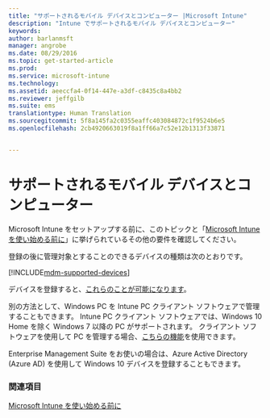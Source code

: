 ```yaml
---
title: "サポートされるモバイル デバイスとコンピューター |Microsoft Intune"
description: "Intune でサポートされるモバイル デバイスとコンピューター"
keywords: 
author: barlanmsft
manager: angrobe
ms.date: 08/29/2016
ms.topic: get-started-article
ms.prod: 
ms.service: microsoft-intune
ms.technology: 
ms.assetid: aeeccfa4-0f14-447e-a3df-c8435c8a4bb2
ms.reviewer: jeffgilb
ms.suite: ems
translationtype: Human Translation
ms.sourcegitcommit: 5f8a145fa2c0355eaffc403084872c1f9524b6e5
ms.openlocfilehash: 2cb4920663019f8a1ff66a7c52e12b1313f33871


---
```


# サポートされるモバイル デバイスとコンピューター

Microsoft Intune をセットアップする前に、このトピックと「[Microsoft Intune を使い始める前に](what-to-know-before-you-start-microsoft-intune.md)」に挙げられているその他の要件を確認してください。

登録の後に管理対象とすることのできるデバイスの種類は次のとおりです。

[!INCLUDE[mdm-supported-devices](../includes/mdm-supported-devices.md)]

デバイスを登録すると、[これらのことが可能になります](/Intune/get-started/choose-how-to-manage-devices)。

別の方法として、Windows PC を Intune PC クライアント ソフトウェアで管理することもできます。 Intune PC クライアント ソフトウェアでは、Windows 10 Home を除く Windows 7 以降の PC がサポートされます。 クライアント ソフトウェアを使用して PC を管理する場合、[こちらの機能](set-up-windows-device-management-with-microsoft-intune.md)を使用できます。

Enterprise Management Suite をお使いの場合は、Azure Active Directory (Azure AD) を使用して Windows 10 デバイスを登録することもできます。

### 関連項目
[Microsoft Intune を使い始める前に](what-to-know-before-you-start-microsoft-intune.md)



<!--HONumber=Sep16_HO3-->


